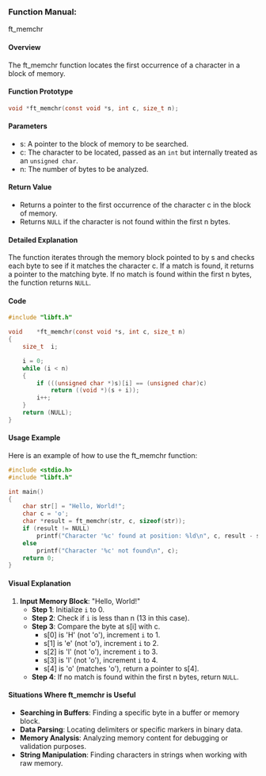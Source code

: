 ### Function Manual: 

ft_memchr

#### Overview
The ft_memchr function locates the first occurrence of a character in a block of memory.

#### Function Prototype
```c
void *ft_memchr(const void *s, int c, size_t n);
```

#### Parameters
- s: A pointer to the block of memory to be searched.
- c: The character to be located, passed as an `int` but internally treated as an `unsigned char`.
- n: The number of bytes to be analyzed.

#### Return Value
- Returns a pointer to the first occurrence of the character c in the block of memory.
- Returns `NULL` if the character is not found within the first n bytes.

#### Detailed Explanation
The function iterates through the memory block pointed to by s and checks each byte to see if it matches the character c. If a match is found, it returns a pointer to the matching byte. If no match is found within the first n bytes, the function returns `NULL`.

#### Code
```c
#include "libft.h"

void	*ft_memchr(const void *s, int c, size_t n)
{
	size_t	i;

	i = 0;
	while (i < n)
	{
		if (((unsigned char *)s)[i] == (unsigned char)c)
			return ((void *)(s + i));
		i++;
	}
	return (NULL);
}
```

#### Usage Example
Here is an example of how to use the ft_memchr function:
```c
#include <stdio.h>
#include "libft.h"

int main()
{
	char str[] = "Hello, World!";
	char c = 'o';
	char *result = ft_memchr(str, c, sizeof(str));
	if (result != NULL)
		printf("Character '%c' found at position: %ld\n", c, result - str);
	else
		printf("Character '%c' not found\n", c);
	return 0;
}
```

#### Visual Explanation
1. **Input Memory Block**: "Hello, World!"
   - **Step 1**: Initialize `i` to 0.
   - **Step 2**: Check if `i` is less than n (13 in this case).
   - **Step 3**: Compare the byte at s[i] with c.
     - s[0] is 'H' (not 'o'), increment `i` to 1.
     - s[1] is 'e' (not 'o'), increment `i` to 2.
     - s[2] is 'l' (not 'o'), increment `i` to 3.
     - s[3] is 'l' (not 'o'), increment `i` to 4.
     - s[4] is 'o' (matches 'o'), return a pointer to s[4].
   - **Step 4**: If no match is found within the first n bytes, return `NULL`.

#### Situations Where ft_memchr is Useful
- **Searching in Buffers**: Finding a specific byte in a buffer or memory block.
- **Data Parsing**: Locating delimiters or specific markers in binary data.
- **Memory Analysis**: Analyzing memory content for debugging or validation purposes.
- **String Manipulation**: Finding characters in strings when working with raw memory.